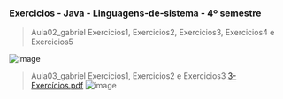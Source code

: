 ### Exercicios - Java - Linguagens-de-sistema - 4º semestre
>Aula02_gabriel Exercicios1, Exercicios2, Exercicios3, Exercicios4 e Exercicios5

![image](https://github.com/GabrielAlvesGit/Java-linguagens-de-sistema/assets/102634725/38d566e0-4d25-4f87-8dd5-1ba1ed95ddbe)

>Aula03_gabriel Exercicios1, Exercicios2 e Exercicios3
[3-Exercícios.pdf](https://github.com/GabrielAlvesGit/Java-linguagens-de-sistema/files/14546578/3-Exercicios.pdf)
![image](https://github.com/GabrielAlvesGit/Java-linguagens-de-sistema/assets/102634725/1fc5dd7c-75cb-4726-b646-4305575e81cb)
